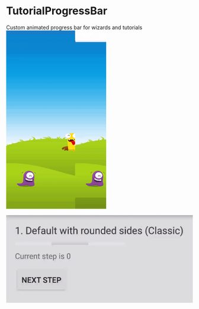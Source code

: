 # TutorialProgressBar
Custom animated progress bar for wizards and tutorials
![](https://github.com/RonyBrosh/TutorialProgressBar/blob/master/Graphics/kidoz_demo.gif)

![](https://github.com/RonyBrosh/TutorialProgressBar/blob/master/Graphics/demo_1.gif)


